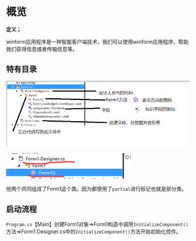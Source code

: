 # 概览

**定义；**

winform应用程序是一种智能客户端技术，我们可以使用winform应用程序，帮助我们获得信息或者传输信息等。

## 特有目录

![1571065454131](overview-images/1571065454131.png)

![1571066258975](overview-images/1571066258975.png)

他两个共同组成了Form1这个类。因为都使用了`partial`进行标记也就是部分类。

## 启动流程

`Program.cs`【Main】创建Form1对象=>Form1构造中调用`InitializeComponent()`方法=>Form1.Designer.cs中的`InitializeComponent()`方法开始初始化控件。



